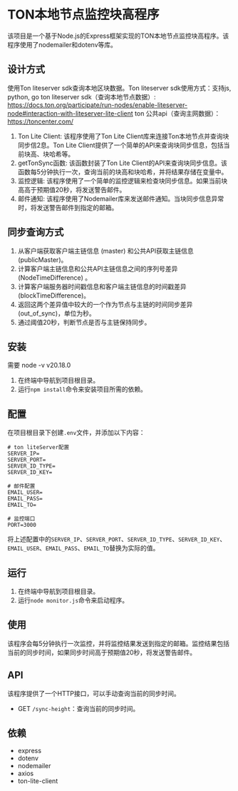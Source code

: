 # TON本地节点监控块高程序

该项目是一个基于Node.js的Express框架实现的TON本地节点监控块高程序。该程序使用了nodemailer和dotenv等库。

## 设计方式
使用Ton liteserver sdk查询本地区块数据。Ton liteserver sdk使用方式：支持js, python, go
ton liteserver sdk（查询本地节点数据）:
https://docs.ton.org/participate/run-nodes/enable-liteserver-node#interaction-with-liteserver-lite-client
ton 公共api（查询主网数据）：
https://toncenter.com/
1. Ton Lite Client: 该程序使用了Ton Lite Client库来连接Ton本地节点并查询块同步信2息。Ton Lite Client提供了一个简单的API来查询块同步信息，包括当前块高、块哈希等。
2. getTonSync函数: 该函数封装了Ton Lite Client的API来查询块同步信息。该函数每5分钟执行一次，查询当前的块高和块哈希，并将结果存储在变量中。
3. 监控逻辑: 该程序使用了一个简单的监控逻辑来检查块同步信息。如果当前块高高于预期值20秒，将发送警告邮件。
4. 邮件通知: 该程序使用了Nodemailer库来发送邮件通知。当块同步信息异常时，将发送警告邮件到指定的邮箱。

## 同步查询方式
1. 从客户端获取客户端主链信息 (master) 和公共API获取主链信息 (publicMaster)。
2. 计算客户端主链信息和公共API主链信息之间的序列号差异 (NodeTimeDifference) 。
3. 计算客户端服务器时间戳信息和客户端主链信息的时间戳差异 (blockTimeDifference)。
4. 返回这两个差异值中较大的一个作为节点与主链的时间同步差异 (out_of_sync)，单位为秒。
5. 通过阈值20秒，判断节点是否与主链保持同步。

## 安装
需要 node -v v20.18.0
1. 在终端中导航到项目根目录。
2. 运行`npm install`命令来安装项目所需的依赖。

## 配置

在项目根目录下创建`.env`文件，并添加以下内容：

```
# ton liteServer配置
SERVER_IP=
SERVER_PORT=
SERVER_ID_TYPE=
SERVER_ID_KEY=

# 邮件配置
EMAIL_USER=
EMAIL_PASS=
EMAIL_TO=

# 监控端口
PORT=3000
```

将上述配置中的`SERVER_IP`、`SERVER_PORT`、`SERVER_ID_TYPE`、`SERVER_ID_KEY`、`EMAIL_USER`、`EMAIL_PASS`、`EMAIL_TO`替换为实际的值。

## 运行

1. 在终端中导航到项目根目录。
2. 运行`node monitor.js`命令来启动程序。

## 使用

该程序会每5分钟执行一次监控，并将监控结果发送到指定的邮箱。监控结果包括当前的同步时间，如果同步时间高于预期值20秒，将发送警告邮件。

## API

该程序提供了一个HTTP接口，可以手动查询当前的同步时间。

- GET `/sync-height`：查询当前的同步时间。

## 依赖

- express
- dotenv
- nodemailer
- axios
- ton-lite-client
